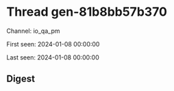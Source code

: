 # Thread gen-81b8bb57b370
Channel: io_qa_pm

First seen: 2024-01-08 00:00:00

Last seen: 2024-01-08 00:00:00

## Digest


